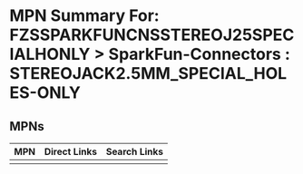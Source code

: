 



# MPN Summary For: FZSSPARKFUNCNSSTEREOJ25SPECIALHONLY > SparkFun-Connectors : STEREOJACK2.5MM_SPECIAL_HOLES-ONLY

## MPNs
  

|MPN|Direct Links|Search Links|
| :--- | :--- | :--- |
||||

